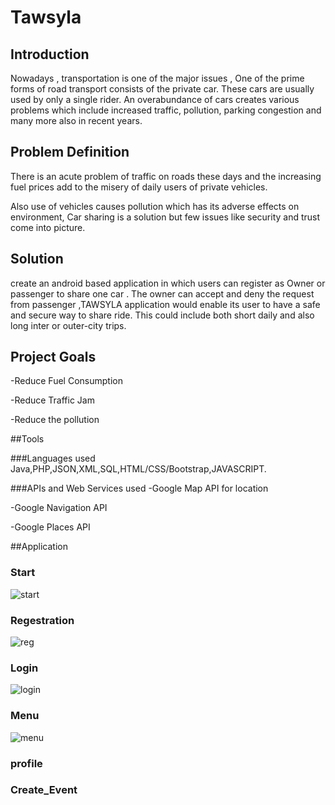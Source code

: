 # Tawsyla

## Introduction
Nowadays , transportation is one of the major issues , One of the prime forms of road transport consists of the private car. These cars are usually used by only a single rider.
An overabundance of cars creates various problems which include  increased traffic, pollution, parking congestion and many  more also in recent years.


## Problem Definition
There is an acute problem of traffic on roads these days and the increasing fuel prices add to the misery of daily users of private vehicles.

Also use of vehicles causes pollution which has its adverse effects on environment, Car sharing is a solution but few issues like security and trust come into picture. 


## Solution

create an android based application in which users can register as Owner or passenger to share one car .
The owner can accept and deny the request from passenger ,TAWSYLA  application would enable its user to have a safe and secure way to share ride. This could include both short daily and also long inter or outer-city trips.

## Project Goals

-Reduce Fuel Consumption 

-Reduce Traffic Jam

-Reduce the pollution

##Tools

###Languages used
Java,PHP,JSON,XML,SQL,HTML/CSS/Bootstrap,JAVASCRIPT.

###APIs and Web Services used 
-Google Map API for location 

-Google Navigation API 

-Google Places API


##Application 

### Start
![start](https://user-images.githubusercontent.com/17709218/43048196-fae9aa56-8de3-11e8-971a-e910402faaf1.png)


### Regestration
![reg](https://user-images.githubusercontent.com/17709218/43048208-29baff4c-8de4-11e8-8cc6-61b14e887552.png)

### Login
![login](https://user-images.githubusercontent.com/17709218/43048221-598af02e-8de4-11e8-8658-110a09a352b5.png)

### Menu
![menu](https://user-images.githubusercontent.com/17709218/43048225-6baf56aa-8de4-11e8-9260-978c170ef779.png)

### profile

### Create_Event

